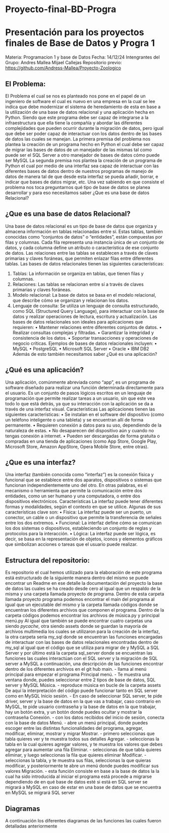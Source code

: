 # Proyecto-final-BD-Progra

Presentación para los proyectos finales de Base de Datos y Progra 1
=======

Materia: Programacion 1 y base de Datos       Fecha: 14/12/24
Intengrantes del Grupo: Andres Mallea 
                        Mijael Callejas
Repositorio previo: https://github.com/Andress-Mallea/Proyecto-Zoologico
## El Problema:
El Problema el cual se nos es planteado nos pone en el papel de un ingeniero de software el cual es nuevo en una empresa en la cual se lee indica que debe modernizar el sistema de heredamiento de esta en base a la utilización de una base de datos relacional y una aplicación hecha en Python. Siendo que este programa debe ser capaz de integrarse a la infraestructura que ella tiene la compañía y abordar las diferentes complejidades que pueden ocurrir durante la migración de datos, pero igual que debe ser poder capaz de interactuar con los datos dentro de las bases de datos las cuales se manejan.
La primera premisa del problema nos plantea la creación de un programa hecho en Python el cual debe ser capaz de migrar las bases de datos de un manejador de las mismas tal como puede ser el SQL Server a otro manejador de bases de datos cómo puede ser MySQL
La segunda premisa nos plantea la creación de un programa de Python el cual por medio de una interfaz sea capaz de interactuar con las diferentes bases de datos dentro de nuestros programas de manejo de datos de manera tal de que desde esta interfaz se pueda añadir, borrar, e indicar que bases de datos migrar, etc.
Una vez sabiendo en que consiste el problema nos toca preguntarnos qué tipo de base de datos se planea desarrollar y para eso necesitamos saber ¿Que es una base de datos Relacional?
## ¿Que es una base de datos Relacional?
Una base de datos relacional es un tipo de base de datos que organiza y almacena información en tablas relacionadas entre sí. Estas tablas, también conocidas como “conjuntos de datos” o “entidades”, están compuestas por filas y columnas.
Cada fila representa una instancia única de un conjunto de datos, y cada columna define un atributo o característica de ese conjunto de datos. Las relaciones entre las tablas se establecen a través de claves primarias y claves foráneas, que permiten enlazar filas entre diferentes tablas.
Las bases de datos relacionales tienen las siguientes características:
1.	Tablas: La información se organiza en tablas, que tienen filas y columnas.
2.	Relaciones: Las tablas se relacionan entre sí a través de claves primarias y claves foráneas.
3.	Modelo relacional: La base de datos se basa en el modelo relacional, que describe cómo se organizan y relacionan los datos.
4.	Lenguaje de consulta: Se utiliza un lenguaje de consulta estructurado, como SQL (Structured Query Language), para interactuar con la base de datos y realizar operaciones de lectura, escritura y actualización.
Las bases de datos relacionales son ideales para aplicaciones que requieren:
•	Mantener relaciones entre diferentes conjuntos de datos.
•	Realizar consultas complejas y filtradas.
•	Garantizar la integridad y consistencia de los datos.
•	Soportar transacciones y operaciones de negocio críticas.
Ejemplos de bases de datos relacionales incluyen:
•	MySQL
•	PostgreSQL
•	Microsoft SQL Server
•	Oracle
•	IBM DB2
Además de esto también necesitamos saber ¿Qué es una aplicación?
## ¿Qué es una aplicación?
Una aplicación, comúnmente abreviada como “app”, es un programa de software diseñado para realizar una función determinada directamente para el usuario. Es un conjunto de pasos lógicos escritos en un lenguaje de programación que permite realizar tareas a un usuario, sin que este vea todo lo que está detrás, ya que su interacción con la aplicación se da a través de una interfaz visual.
Características
Las aplicaciones tienen las siguientes características:
•	Se instalan en el software del dispositivo (como un teléfono inteligente o una tableta) y se encuentran allí de forma permanente.
•	Requieren conexión a datos para su uso, dependiendo de la naturaleza de estas.
•	No desaparecen del dispositivo aún y cuando no tengas conexión a internet.
•	Pueden ser descargadas de forma gratuita o compradas en una tienda de aplicaciones (como App Store, Google Play, Microsoft Store, Amazon AppStore, Opera Mobile Store, entre otras).
## ¿Que es una interfaz?
Una interfaz (también conocida como “interfaz”) es la conexión física y funcional que se establece entre dos aparatos, dispositivos o sistemas que funcionan independientemente uno del otro. En otras palabras, es el mecanismo o herramienta que permite la comunicación entre dos entidades, como un ser humano y una computadora, o entre dos dispositivos electrónicos.
Características
La interfaz puede tener diferentes formas y modalidades, según el contexto en que se utilice. Algunas de sus características clave son:
•	Física: La interfaz puede ser un puerto, un conector, un cable o un dispositivo que permite la transferencia de señales entre los dos extremos.
•	Funcional: La interfaz define cómo se comunican los dos sistemas o dispositivos, estableciendo un conjunto de reglas y protocolos para la interacción.
•	Lógica: La interfaz puede ser lógica, es decir, se basa en la representación de objetos, iconos y elementos gráficos que simbolizan acciones o tareas que el usuario puede realizar.
## Estructura del repositorio:
Es repositorio el cual hemos utilizado para la elaboración de este programa está estructurado de la siguiente manera dentro del mismo se puede encontrar un Readme en ese detalle la documentación del proyecto la base de datos las cuales se ha creado desde cero al igual que un respaldo de la misma y una carpeta llamada proyecto de programa.
Dentro de esta carpeta llamada proyecto programa podemos encontrar el main del programa al igual que un ejecutable del mismo y la carpeta llamada códigos donde se encuentran los diferentes archivos que componen el programa.
Dentro de la carpeta códigos podemos encontrar los archivos de música.py y principal menú.py Al igual que también se puede encontrar cuatro carpetas una siendo _pycache_, otra siendo assets donde se guardan la mayoría de archivos multimedia los cuales se utilizaron para la creación de la interfaz, la otra carpeta sería my_sql donde se encuentran las funciones encargadas de interactuar con las bases de datos relacionales encontradas dentro de my_sql al igual que el código que se utiliza para migrar de y MySQL a SQL Server y por último está la carpeta sql_server donde se encuentran las funciones las cuales interactúan con el SQL server y la migración de SQL server a MySQL
a continuación, una descripción de las funciones encontrar dentro de los diferentes archivos en el git hub
main. - llama al menú principal para empezar el programa
Principal menú. - Te muestra una ventana donde, puedes seleccionar entre 2 tipos de base de datos, SQL server y MySQL
Música. - reproduce música en bucle de la carpeta assets
De aquí la interpretación del código puede funcionar tanto en SQL server como en MySQL
Inicio sesión. - En caso de seleccionar SQL server, te pide driver, server y la base de datos en la que vas a trabajar, caso contrario en MySQL, te pide usuario contraseña y la base de datos en la que trabajar, hay un botón extra, y un botón donde puedes ocultar y mostrar la contraseña
Conexión. - con los datos recibidos del inicio de sesión, conecta con la base de datos 
Menú. - abre un menú principal, donde puedes escoger entre las distintas funcionalidades del programa, agregar, modificar, eliminar, mostrar y migrar
Mostrar. - primero seleccionas que tabla quieres ver y te muestra todos sus detalles
Agregar. - seleccionas la tabla en la cual quieres agregar valores, y te muestra los valores que debes agregar para aumentar una fila
Eliminar. - seleccionas de que tabla quieres eliminar, y luego seleccionas la fila que quieres eliminar
Modificar. - seleccionas la tabla, y te muestra sus filas, seleccionas la que quieras modificar, y posteriormente te abre un menú donde puedes modificar sus valores
Migración. - esta función consiste en base a la base de datos la la cual ha sido introducida al iniciar el programa está procede a migrarse dependiendo de en qué base de datos esté si está en SQL server se migrará a MySQL en caso de estar en una base de datos que se encuentra en MySQL se migrará SQL server
## Diagramas
A continuación los diferentes diagramas de las funciones las cuales fueron detalladas anteriormente
